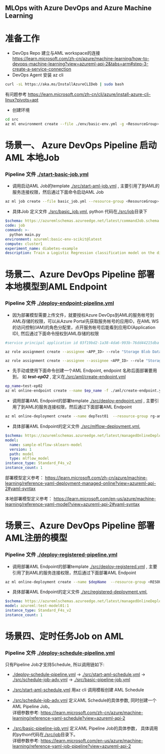 ## MLOps with Azure DevOps and Azure Machine Learning

# 准备工作
-  DevOps Repo 建立与AML workspace的连接
https://learn.microsoft.com/zh-cn/azure/machine-learning/how-to-devops-machine-learning?view=azureml-api-2&tabs=arm#step-3-create-a-service-connection
- DevOps Agent 安装 az cli
```bash
curl -sL https://aka.ms/InstallAzureCLIDeb | sudo bash
```
有问题参考 https://learn.microsoft.com/zh-cn/cli/azure/install-azure-cli-linux?pivots=apt
- 创建环境
```bash
cd src
az ml environment create --file ./env/basic-env.yml -g <ResourceGroup> -w <WorkspaceName>
```

# 场景一、 Azure DevOps Pipeline 启动 AML 本地Job
### Pipeline 文件 [./start-basic-job.yml](./start-basic-job.yml)
- 调用启动AML Job的template [./src/start-aml-job.yml](./src/start-aml-job.yml) , 主要引用了到AML的服务连接权限，然后通过下面命令启动AML Job
```bash
az ml job create --file basic_job.yml --resource-group <ResourceGroup> --workspace-name <WorkspaceName>
```
- 具体Job 定义文件 [./src/basic_job.yml](./src/basic_job.yml), python 代码在[./src/job](./src/job)目录下
```yaml
$schema: https://azuremlschemas.azureedge.net/latest/commandJob.schema.json
code: job
command: >-
  python main.py 
environment: azureml:basic-env-scikit@latest
compute: cluster1
experiment_name: diabetes-example
description: Train a Logistic Regression classification model on the diabetes dataset that is stored locally.
```

# 场景二、Azure DevOps Pipeline 部署本地模型到AML Endpoint
### Pipeline 文件 [./deploy-endpoint-pipeline.yml](./deploy-endpoint-pipeline.yml)

- 因为部署模型需要上传文件，就要授权Azure DevOps到AML的服务帐号到AML存储的权限，可以从Azure Portal先获取服务帐号的应用ID，在AML WS的访问控制(IAM)的角色分配里，点开服务帐号后能看到应用ID(Application ID), 然后通过下面命令授权到AML存储的权限
```bash
#service principal application id 03f19bd2-1a38-4da6-993b-76dd44215dba

az role assignment create --assignee <APP_ID> --role "Storage Blob Data Reader" --scope /subscriptions/<SUBSCRIPTION_ID>/resourceGroups/rg-aml/providers/Microsoft.Storage/storageAccounts/<Storage_Account>

az role assignment create --assignee --assignee <APP_ID> --role "Storage Blob Data Contributor" --scope /subscriptions/<SUBSCRIPTION_ID>/resourceGroups/rg-aml/providers/Microsoft.Storage/storageAccounts/<Storage_Account>

```

- 先手动或使用下面命令创建一个AML Endpoint, endpoint 名称后面部署要用到， 如 ***test-ep02*** , 定义在[./src/aml/create-endpoint.yml](./src/aml/create-endpoint.yml)
```bash
ep_name=test-ep02
az ml online-endpoint create --name $ep_name -f ./aml/create-endpoint.yml
```

- 调用部署AML Endpoint的部署template [./src/deploy-endpoint.yml](./src/deploy-endpoint.yml) , 主要引用了到AML的服务连接权限，然后通过下面部署AML Endpoint
```bash
az ml online-deployment create --name depTest01  --resource-group rg-aml --workspace-name aml-ea --endpoint ${{ parameters.ep_name }} -f ./mlflow-deployment.yml --all-traffic
```
- 具体部署AML Endpoint的定义文件 [./src/mlflow-deployment.yml](./src/mlflow-deployment.yml),
```yaml
$schema: https://azuremlschemas.azureedge.net/latest/managedOnlineDeployment.schema.json
model:
  name: sample-mlflow-sklearn-model
  version: 1
  path: model
  type: mlflow_model
instance_type: Standard_F4s_v2
instance_count: 1
```

部署模型定义参考：
https://learn.microsoft.com/zh-cn/azure/machine-learning/reference-yaml-deployment-managed-online?view=azureml-api-2#yaml-syntax

本地部署模型定义参考：
https://learn.microsoft.com/en-us/azure/machine-learning/reference-yaml-model?view=azureml-api-2#yaml-syntax


# 场景三、Azure DevOps Pipeline 部署AML注册的模型
### Pipeline 文件 [./deploy-registered-pipeline.yml](./deploy-registered-pipeline.yml)

- 调用部署AML Endpoint的部署template [./src/deploy-registered.yml](./src/deploy-registered.yml) , 主要引用了到AML的服务连接权限，然后通过下面部署AML Endpoint
```bash
az ml online-deployment create --name $depName  --resource-group <RESOURCE_GROUP> --workspace-name <AML_WS> --endpoint ${{ parameters.ep_name }} -f ./registered-deployment.yml --all-traffic
```
- 具体部署AML Endpoint的定义文件 [./src/registered-deployment.yml](./src/registered-deployment.yml),

```yaml
$schema: https://azuremlschemas.azureedge.net/latest/managedOnlineDeployment.schema.json
model: azureml:test-model01:1
instance_type: Standard_F4s_v2
instance_count: 1
```

# 场景四、定时任务Job on AML
### Pipeline 文件 [./deploy-schedule-pipeline.yml](./deploy-schedule-pipeline.yml)

只有Pipeline Job才支持Schedule, 所以调用链如下:
- [./deploy-schedule-pipeline.yml](./deploy-schedule-pipeline.yml) -> [./src/start-aml-schedule.yml](./src/start-aml-schedule.yml) -> [./src/schedule-job-adv.yml](./src/schedule-job-adv.yml) -> [./src/basic-pipeline-job.yml](./src/basic-pipeline-job.yml)

- [./src/start-aml-schedule.yml](./src/start-aml-schedule.yml) 用az cli 调用模板创建 AML Schedule
- [./src/schedule-job-adv.yml](./src/schedule-job-adv.yml) 定义AML Schedule的具体参数, 同时创建一个AML Pipeline Job。
<br/> 详细参数参考: https://learn.microsoft.com/zh-cn/azure/machine-learning/reference-yaml-schedule?view=azureml-api-2
- [./src/basic-pipeline-job.yml](./src/basic-pipeline-job.yml) 定义AML Pipeline Job的具体参数， 具体调用的python代码在[./src/job](./src/job)目录下。
<br/> 详细参数参考: https://learn.microsoft.com/en-us/azure/machine-learning/reference-yaml-job-pipeline?view=azureml-api-2
